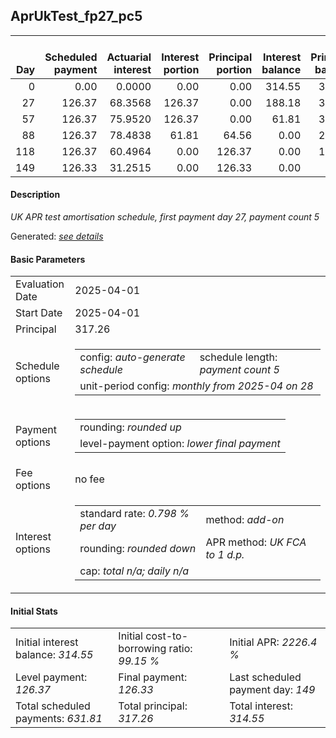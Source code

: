 <h2>AprUkTest_fp27_pc5</h2>
<table>
    <thead style="vertical-align: bottom;">
        <th style="text-align: right;">Day</th>
        <th style="text-align: right;">Scheduled payment</th>
        <th style="text-align: right;">Actuarial interest</th>
        <th style="text-align: right;">Interest portion</th>
        <th style="text-align: right;">Principal portion</th>
        <th style="text-align: right;">Interest balance</th>
        <th style="text-align: right;">Principal balance</th>
        <th style="text-align: right;">Total actuarial interest</th>
        <th style="text-align: right;">Total interest</th>
        <th style="text-align: right;">Total principal</th>
    </thead>
    <tr style="text-align: right;">
        <td class="ci00">0</td>
        <td class="ci01" style="white-space: nowrap;">0.00</td>
        <td class="ci02">0.0000</td>
        <td class="ci03">0.00</td>
        <td class="ci04">0.00</td>
        <td class="ci05">314.55</td>
        <td class="ci06">317.26</td>
        <td class="ci07">0.0000</td>
        <td class="ci08">0.00</td>
        <td class="ci09">0.00</td>
    </tr>
    <tr style="text-align: right;">
        <td class="ci00">27</td>
        <td class="ci01" style="white-space: nowrap;">126.37</td>
        <td class="ci02">68.3568</td>
        <td class="ci03">126.37</td>
        <td class="ci04">0.00</td>
        <td class="ci05">188.18</td>
        <td class="ci06">317.26</td>
        <td class="ci07">68.3568</td>
        <td class="ci08">126.37</td>
        <td class="ci09">0.00</td>
    </tr>
    <tr style="text-align: right;">
        <td class="ci00">57</td>
        <td class="ci01" style="white-space: nowrap;">126.37</td>
        <td class="ci02">75.9520</td>
        <td class="ci03">126.37</td>
        <td class="ci04">0.00</td>
        <td class="ci05">61.81</td>
        <td class="ci06">317.26</td>
        <td class="ci07">144.3089</td>
        <td class="ci08">252.74</td>
        <td class="ci09">0.00</td>
    </tr>
    <tr style="text-align: right;">
        <td class="ci00">88</td>
        <td class="ci01" style="white-space: nowrap;">126.37</td>
        <td class="ci02">78.4838</td>
        <td class="ci03">61.81</td>
        <td class="ci04">64.56</td>
        <td class="ci05">0.00</td>
        <td class="ci06">252.70</td>
        <td class="ci07">222.7927</td>
        <td class="ci08">314.55</td>
        <td class="ci09">64.56</td>
    </tr>
    <tr style="text-align: right;">
        <td class="ci00">118</td>
        <td class="ci01" style="white-space: nowrap;">126.37</td>
        <td class="ci02">60.4964</td>
        <td class="ci03">0.00</td>
        <td class="ci04">126.37</td>
        <td class="ci05">0.00</td>
        <td class="ci06">126.33</td>
        <td class="ci07">283.2890</td>
        <td class="ci08">314.55</td>
        <td class="ci09">190.93</td>
    </tr>
    <tr style="text-align: right;">
        <td class="ci00">149</td>
        <td class="ci01" style="white-space: nowrap;">126.33</td>
        <td class="ci02">31.2515</td>
        <td class="ci03">0.00</td>
        <td class="ci04">126.33</td>
        <td class="ci05">0.00</td>
        <td class="ci06">0.00</td>
        <td class="ci07">314.5406</td>
        <td class="ci08">314.55</td>
        <td class="ci09">317.26</td>
    </tr>
</table>
<h4>Description</h4>
<p><i>UK APR test amortisation schedule, first payment day 27, payment count 5</i></p>
<p>Generated: <i><a href="../GeneratedDate.md">see details</a></i></p>
<h4>Basic Parameters</h4>
<table>
    <tr>
        <td>Evaluation Date</td>
        <td>2025-04-01</td>
    </tr>
    <tr>
        <td>Start Date</td>
        <td>2025-04-01</td>
    </tr>
    <tr>
        <td>Principal</td>
        <td>317.26</td>
    </tr>
    <tr>
        <td>Schedule options</td>
        <td>
            <table>
                <tr>
                    <td>config: <i>auto-generate schedule</i></td>
                    <td>schedule length: <i><i>payment count</i> 5</i></td>
                </tr>
                <tr>
                    <td colspan="2" style="white-space: nowrap;">unit-period config: <i>monthly from 2025-04 on 28</i></td>
                </tr>
            </table>
        </td>
    </tr>
    <tr>
        <td>Payment options</td>
        <td>
            <table>
                <tr>
                    <td>rounding: <i>rounded up</i></td>
                </tr>
                <tr>
                    <td>level-payment option: <i>lower&nbsp;final&nbsp;payment</i></td>
                </tr>
            </table>
        </td>
    </tr>
    <tr>
        <td>Fee options</td>
        <td>no fee
        </td>
    </tr>
    <tr>
        <td>Interest options</td>
        <td>
            <table>
                <tr>
                    <td>standard rate: <i>0.798 % per day</i></td>
                    <td>method: <i>add-on</i></td>
                </tr>
                <tr>
                    <td>rounding: <i>rounded down</i></td>
                    <td>APR method: <i>UK FCA to 1 d.p.</i></td>
                </tr>
                <tr>
                    <td colspan="2">cap: <i>total <i>n/a</i>; daily <i>n/a</i></td>
                </tr>
            </table>
        </td>
    </tr>
</table>
<h4>Initial Stats</h4>
<table>
    <tr>
        <td>Initial interest balance: <i>314.55</i></td>
        <td>Initial cost-to-borrowing ratio: <i>99.15 %</i></td>
        <td>Initial APR: <i>2226.4 %</i></td>
    </tr>
    <tr>
        <td>Level payment: <i>126.37</i></td>
        <td>Final payment: <i>126.33</i></td>
        <td>Last scheduled payment day: <i>149</i></td>
    </tr>
    <tr>
        <td>Total scheduled payments: <i>631.81</i></td>
        <td>Total principal: <i>317.26</i></td>
        <td>Total interest: <i>314.55</i></td>
    </tr>
</table>